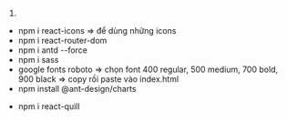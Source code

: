 1.

-   npm i react-icons => để dùng những icons
-   npm i react-router-dom
-   npm i antd --force
-   npm i sass
-   google fonts roboto => chọn font 400 regular, 500 medium, 700 bold, 900 black
    => copy rồi paste vào index.html
-   npm install @ant-design/charts
<!-- -   npm i react-rte -->
-   npm i react-quill
<!-- -   npm i react-form-stepper --save -->
